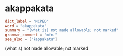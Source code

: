 # akappakata

``` toml
dict_label = "NCPED"
word = "akappakata"
summary = "(what is) not made allowable; not marked"
grammar_comment = "mfn."
see_also = ["kappakata"]
```

(what is) not made allowable; not marked

